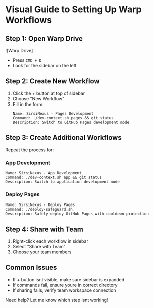 # Visual Guide to Setting Up Warp Workflows

## Step 1: Open Warp Drive
![Warp Drive]
- Press `CMD + D`
- Look for the sidebar on the left

## Step 2: Create New Workflow
1. Click the + button at top of sidebar
2. Choose "New Workflow"
3. Fill in the form:
   ```
   Name: SirsiNexus - Pages Development
   Command: ./dev-context.sh pages && git status
   Description: Switch to GitHub Pages development mode
   ```

## Step 3: Create Additional Workflows
Repeat the process for:

### App Development
```
Name: SirsiNexus - App Development
Command: ./dev-context.sh app && git status
Description: Switch to application development mode
```

### Deploy Pages
```
Name: SirsiNexus - Deploy Pages
Command: ./deploy-safeguard.sh
Description: Safely deploy GitHub Pages with cooldown protection
```

## Step 4: Share with Team
1. Right-click each workflow in sidebar
2. Select "Share with Team"
3. Choose your team members

## Common Issues
- If + button isnt visible, make sure sidebar is expanded
- If commands fail, ensure youre in correct directory
- If sharing fails, verify team workspace connection

Need help? Let me know which step isnt working!
